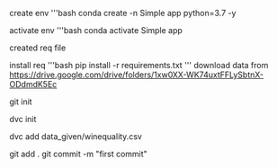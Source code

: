 create env
'''bash
conda create -n Simple app python=3.7 -y

activate env
'''bash
conda activate Simple app

created req file

install req
'''bash 
pip install -r requirements.txt
'''
download data from https://drive.google.com/drive/folders/1xw0XX-WK74uxtFFLySbtnX-ODdmdK5Ec

git init

dvc init

dvc add data_given/winequality.csv

git add .
git commit -m "first commit"